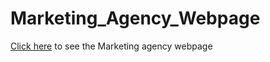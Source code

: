 # Marketing_Agency_Webpage

[Click here](https://shangfii.github.io/Marketing_Agency_Webpage/) to see the Marketing agency webpage

